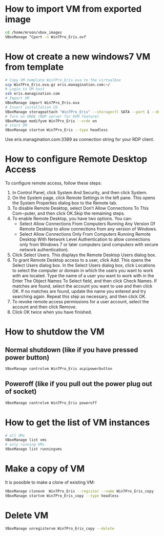 # How to import VM from exported image
```bash
cd /home/mroon/vbox_images
VBoxManage ^Cport -n Win7Pro_Eris.ovf
```
# How ot create a new windows7 VM from template
```bash
# Copy VM template Win7Pro_Eris.ova to the virtualbox
scp Win7Pro_Eris.ova.gz eris.managination.com:~/
# Login to VM host
ssh eris.managination.com
# Import VM
VBoxManage import Win7Pro_Eris.ova
# Insert installation CD
VBoxManage storageattach "Win7Pro_Eris" --storagectl SATA --port 1 --device 0 --type dvddrive --medium /home/mroon/Win7_Pro_SP1_English_COEM_x64.iso
# Turn on VRDE (RDP server for KVM feature)
VBoxManage modifyvm Win7Pro_Eris --vrde on
# start VM
VBoxManage startvm Win7Pro_Eris --type headless
```
Use eris.managination.com:3389 as connection string for your RDP client.

# How to configure Remote Desktop Access
To configure remote access, follow these steps:

1. In Control Panel, click System And Security, and then click System.
2. On the System page, click Remote Settings in the left pane. This opens the System Properties dialog box to the Remote tab.
3. To disable Remote Desktop, select Don’t Allow Connections To This Com¬puter, and then click OK.Skip the remaining steps.
4. To enable Remote Desktop, you have two options. You can:
    - Select Allow Connections From Computers Running Any Version Of Remote Desktop to allow connections from any version of Windows.
    - Select Allow Connections Only From Computers Running Remote Desktop With Network Level Authentication to allow connections only from Windows 7 or later computers (and computers with secure network authentication).
5. Click Select Users. This displays the Remote Desktop Users dialog box.
6. To grant Remote Desktop access to a user, click Add. This opens the Select Users dialog box. In the Select Users dialog box, click Locations to select the computer or domain in which the users you want to work with are located. Type the name of a user you want to work with in the Enter The Object Names To Select field, and then click Check Names. If matches are found, select the account you want to use and then click OK. If no matches are found, update the name you entered and try searching again. Repeat this step as necessary, and then click OK.
7. To revoke remote access permissions for a user account, select the account and then click Remove.
8. Click OK twice when you have finished. 

# How to shutdow the VM
## Normal shutdown (like if you have pressed power button)
```bash
VBoxManage controlvm Win7Pro_Eris acpipowerbutton
```
## Poweroff (like if you pull out the power plug out of socket)
```bash
VBoxManage controlvm Win7Pro_Eris poweroff
```
# How to get the list of VM instances
```bash
# all VMs
VBoxManage list vms 
# only running VMs
VBoxManage list runningvms
```
# Make a copy of VM
It is possible to make a clone of existing VM:
```bash
VBoxManage clonevm  Win7Pro_Eris --register --name Win7Pro_Eris_copy
VBoxManage startvm Win7Pro_Eris_copy --type headless
```
# Delete VM
```bash
VBoxManage unregistervm Win7Pro_Eris_copy --delete
```
